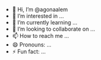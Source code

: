 - 👋 Hi, I’m @agonaalem
- 👀 I’m interested in ...
- 🌱 I’m currently learning ...
- 💞️ I’m looking to collaborate on ...
- 📫 How to reach me ...
- 😄 Pronouns: ...
- ⚡ Fun fact: ...

<!---
agonaalem/agonaalem is a ✨ special ✨ repository because its `README.md` (this file) appears on your GitHub profile.
You can click the Preview link to take a look at your changes.
--->
